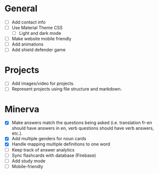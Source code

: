 # General

- [ ] Add contact info
- [ ] Use Material Theme CSS
  - [ ] Light and dark mode
- [ ] Make website mobile friendly
- [ ] Add animations
- [ ] Add shield defender game

# Projects

- [ ] Add images/video for projects.
- [ ] Represent projects using file structure and markdown.

# Minerva

- [x] Make answers match the questions being asked (i.e. translation fr-en should have answers in en,
      verb questions should have verb answers, etc.).
- [x] Add multiple genders for noun cards
- [x] Handle mapping multiple definitions to one word
- [ ] Keep track of answer analytics
- [ ] Sync flashcards with database (Firebase)
- [ ] Add study mode
- [ ] Mobile-friendly
